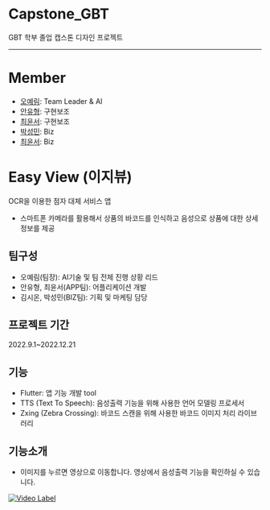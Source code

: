 


# Capstone_GBT
GBT 학부 졸업 캡스톤 디자인 프로젝트  




---

# Member
* [오예림](https://github.com/yerimoh): Team Leader & AI       
* [안유형](https://github.com/Yoohyung): 구현보조      
* [최윤서](https://github.com/cys1009): 구현보조         
* [박성민](): Biz        
* [최윤서](): Biz        



# Easy View (이지뷰)
OCR을 이용한 점자 대체 서비스 앱
* 스마트폰 카메라를 활용해서 상품의 바코드를 인식하고 음성으로 상품에 대한 상세정보를 제공


## 팀구성
* 오예림(팀장): AI기술 및 팀 전체 진행 상황 리드
* 안유형, 최윤서(APP팀): 어플리케이션 개발
* 김시온, 박성민(BIZ팀): 기획 및 마케팅 담당


## 프로젝트 기간
2022.9.1~2022.12.21


## 기능
* Flutter: 앱 기능 개발 tool
* TTS (Text To Speech): 음성출력 기능을 위해 사용한 언어 모델링 프로세서
* Zxing (Zebra Crossing): 바코드 스캔을 위해 사용한 바코드 이미지 처리 라이브러리


## 기능소개
* 이미지를 누르면 영상으로 이동합니다. 영상에서 음성출력 기능을 확인하실 수 있습니다.

[![Video Label](https://user-images.githubusercontent.com/112750700/206892977-a0575bc6-1bb4-4f82-8356-14becec283dd.gif)](https://youtu.be/HnfVhFMrx7o)
